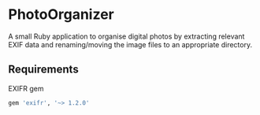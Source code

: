 # PhotoOrganizer

A small Ruby application to organise digital photos by extracting relevant EXIF data and renaming/moving the image files to an appropriate directory.

## Requirements

EXIFR gem
```ruby
gem 'exifr', '~> 1.2.0'
```
